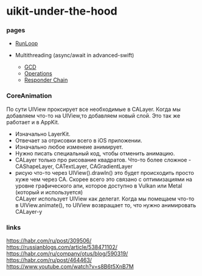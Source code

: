 # uikit-under-the-hood

### pages 
- [RunLoop](runloop.md)
 
- Multithreading (async/await in advanced-swift)
  - [GCD](runloop.md)
  - [Operations](runloop.md)
  - [Responder Chain](responder-chain.md)

### CoreAnimation 
По сути UIView проксирует все необходимые в CALayer. Когда мы добавляем что-то на UIView,то добавляем новый слой. 
Это так же работает и в AppKit. 
- Изначально LayerKit.
- Отвечает за отрисовки всего в iOS приложении. 
- Изначально любое изменеие анимирует. 
- Нужно писать специальный код, чтобы отменить анимацию. 
- CALayer только про рисование квадратов. Что-то более сложное - CAShapeLayer, CATextLayer, CAGradientLayer
- рисую что-то через UIView().drawIn() это будет происходить просто хуже чем через СА. Скорее всего это связано с оптимизациями на уровне графического апи, которое доступно в Vulkan или Metal (который и используется) 
\
CALayer использует UIView как делегат. Когда мы помещаем что-то в UIView.animate(), то UIView возвращает то, что нужно анимировать CALayer-у



### links
https://habr.com/ru/post/309506/ \
https://russianblogs.com/article/538471102/ \
https://habr.com/ru/company/otus/blog/590319/ \
https://habr.com/ru/post/464463/ \
https://www.youtube.com/watch?v=s8B6t5XnB7M
